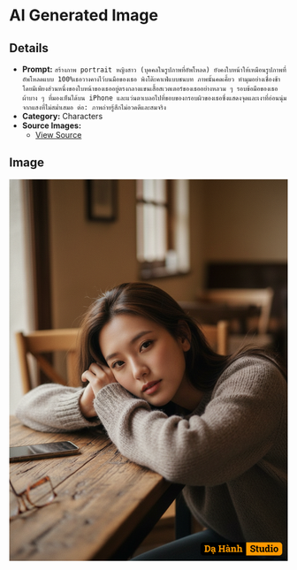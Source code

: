 # AI Generated Image

## Details
- **Prompt:** `สร้างภาพ portrait หญิงสาว (บุคคลในรูปภาพที่อัพโหลด) ยังคงใบหน้าให้เหมือนรูปภาพที่อัพโหลดแบบ 100%เธอวางคางไว้บนมือของเธอ พิงโต๊ะคาเฟ่แบบชนบท ภาพนั้นคดเคี้ยว ทำมุมอย่างเชื่องช้า โดยมีเพียงส่วนหนึ่งของใบหน้าของเธออยู่ตรงกลางแขนเสื้อสเวตเตอร์ของเธออย่างหลวม ๆ รอบข้อมือของเธอ ผ้าบาง ๆ ที่มองเห็นได้บน iPhone และแว่นตาเบลอไปที่ขอบของกรอบผิวของเธอซึ่งแสดงจุดและเงาที่อ่อนนุ่มจากแสงที่ไม่สม่ำเสมอ ต่อ: ภาพถ่ายรู้สึกไม่อวดดีและสมจริง`
- **Category:** Characters
- **Source Images:**
  - [View Source](https://raw.githubusercontent.com/lenzcomvth/Somethings/main/Models/Female/Female3.jpg)

## Image
![AI Generated Image](./image-2025-10-20T08-51-04-663Z-wha78.png)